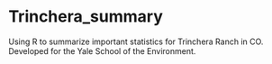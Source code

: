 # Trinchera_summary
 Using R to summarize important statistics for Trinchera Ranch in CO. Developed for the Yale School of the Environment.
